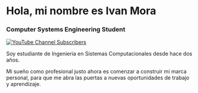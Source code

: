 # Hola, mi nombre es Ivan Mora

### Computer Systems Engineering Student

[![YouTube Channel Subscribers](https://img.shields.io/youtube/channel/subscribers/UCxPD7bsocoAMq8Dj18kmGyQ?style=social)](https://youtube.com/@IvanMora-cv9ng)



Soy estudiante de Ingenieria en Sistemas Computacionales desde hace dos años.

Mi sueño como profesional justo ahora es comenzar a construir mi marca personal, para que me abra las puertas a nuevas oportunidades de trabajo y aprendizaje.

